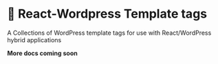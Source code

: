 # :construction: React-Wordpress Template tags

A Collections of WordPress template tags for use with React/WordPress hybrid applications

**More docs coming soon**
